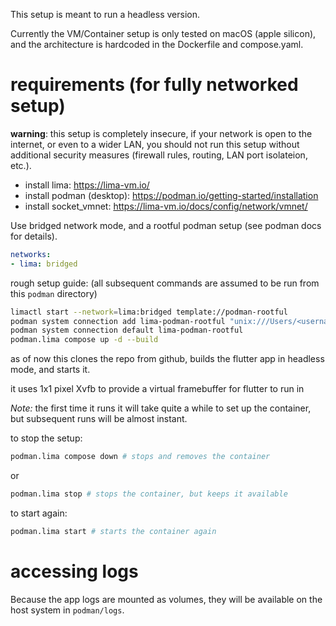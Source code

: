 This setup is meant to run a headless version.

Currently the VM/Container setup is only tested on macOS (apple silicon), and the architecture is hardcoded in the Dockerfile and compose.yaml.


# requirements (for fully networked setup)

**warning**: this setup is completely insecure, if your network is open to the internet, or even to a wider LAN, you should not run this setup without additional security measures (firewall rules, routing, LAN port isolateion, etc.).

- install lima: https://lima-vm.io/
- install podman (desktop): https://podman.io/getting-started/installation
- install socket_vmnet: https://lima-vm.io/docs/config/network/vmnet/

Use bridged network mode, and a rootful podman setup (see podman docs for details).

```yaml
networks:
- lima: bridged
```

rough setup guide: (all subsequent commands are assumed to be run from this `podman` directory)

```bash
limactl start --network=lima:bridged template://podman-rootful
podman system connection add lima-podman-rootful "unix:///Users/<username>/.lima/podman-rootful/sock/podman.sock"
podman system connection default lima-podman-rootful
podman.lima compose up -d --build
```

as of now this clones the repo from github, builds the flutter app in headless mode, and starts it.

it uses 1x1 pixel Xvfb to provide a virtual framebuffer for flutter to run in

*Note:* the first time it runs it will take quite a while to set up the container, but subsequent runs will be almost instant.

to stop the setup:

```bash
podman.lima compose down # stops and removes the container
```

or 

```bash
podman.lima stop # stops the container, but keeps it available
```

to start again:

```bash
podman.lima start # starts the container again
```

# accessing logs

Because the app logs are mounted as volumes, they will be available on the host system in `podman/logs`.

